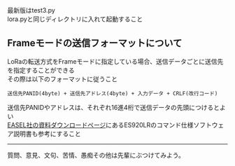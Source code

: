 ﻿最新版はtest3.py  
lora.pyと同じディレクトリに入れて起動すること  

Frameモードの送信フォーマットについて  
---

LoRaの転送方式をFrameモードに指定している場合、送信データごとに送信先を指定することができる  
その際は以下のフォーマットに従うこと  

```
送信先PANID(4byte) + 送信先アドレス(4byte) + 入力データ + CRLF(改行コード) 
```

送信先PANIDやアドレスは、それぞれ16進4桁で送信データの先頭につけるとよい  
[EASEL社の資料ダウンロードページ](https://easel5.com/documents/)にあるES920LRのコマンド仕様ソフトウェア説明書も参考にすること

---

質問、意見、文句、苦情、愚痴その他は先輩にぶつけてみよう。